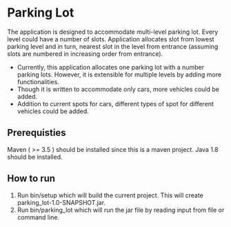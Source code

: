 # Parking Lot
The application is designed to accommodate multi-level parking lot. Every level could have a number of slots.
Application allocates slot from lowest parking level and in turn, nearest slot in the level from entrance (assuming slots are numbered in increasing order from entrance).

- Currently, this application allocates one parking lot with a number parking lots. However, it is extensible for multiple levels by adding more functionalities. 
- Though it is written to accommodate only cars, more vehicles could be added.
- Addition to current spots for cars, different types of spot for different vehicles could be added.
   

## Prerequisties
Maven ( >= 3.5 ) should be installed since this is a maven project.
Java 1.8 should be installed.

## How to run
1. Run bin/setup which will build the current project. This will create parking_lot-1.0-SNAPSHOT.jar.
2. Run bin/parking_lot which will run the jar file by reading input from file or command line.